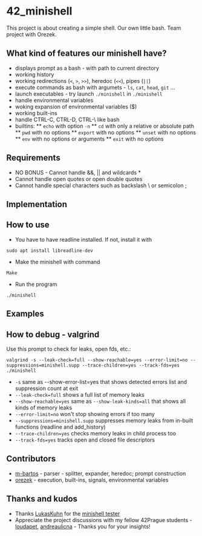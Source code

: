 # 42_minishell
This project is about creating a simple shell. Our own little bash. Team project with Orezek.

## What kind of features our minishell have?
* displays prompt as a bash - with path to current directory
* working history
* working redirections (`<`, `>`, `>>`), heredoc (`<<`), pipes (`||`)
* execute commands as bash with argumets - `ls`, `cat`, `head`, `git` ...
* launch executables - try launch `./minishell` in `./minishell`
* handle environmental variables
* woking expansion of environmental variables ($)
* working built-ins
* handle CTRL-C, CTRL-D, CTRL-\ like bash
* builtins:
** `echo` with option `-n`
** `cd` with only a relative or absolute path
** `pwd` with no options
** `export` with no options
** `unset` with no options
** `env` with no options or arguments
** `exit` with no options


## Requirements


* NO BONUS - Cannot handle &&, || and wildcards *
* Cannot handle open quotes or open double quotes
* Cannot handle special characters such as backslash \ or semicolon ;

## Implementation


## How to use
* You have to have readline installed. If not, install it with
```
sudo apt install libreadline-dev
```
* Make the minishell with command
```
Make
```
* Run the program
```
./minishell
```

## Examples

## How to debug - valgrind
Use this prompt to check for leaks, open fds, etc.:
```
valgrind -s --leak-check=full --show-reachable=yes --error-limit=no --suppressions=minishell.supp --trace-children=yes --track-fds=yes ./minishell
```
- `-s` same as --show-error-list=yes that shows detected errors list and suppression count at exit
- `--leak-check=full` shows a full list of memory leaks
- `--show-reachable=yes` same as `--show-leak-kinds=all` that shows all kinds of memory leaks
- `--error-limit=no` won't stop showing errors if too many
- `--suppressions=minishell.supp` suppresses memory leaks from in-built functions (readline and add_history)
- `--trace-children=yes` checks memory leaks in child process too
- `--track-fds=yes` tracks open and closed file descriptors

## Contributors
* [m-bartos](https://github.com/m-bartos) - parser - splitter, expander, heredoc; prompt construction
* [orezek](https://github.com/orezek) - execution, built-ins, signals, environmental variables

## Thanks and kudos
* Thanks [LukasKuhn](https://github.com/LucasKuhn) for the [minishell tester](https://github.com/LucasKuhn/minishell_tester) 
* Appreciate the project discussions with my fellow 42Prague students - [loudapet](https://github.com/loudapet), [andreaulicna](https://github.com/andreaulicna) - Thanks you for your insights!
